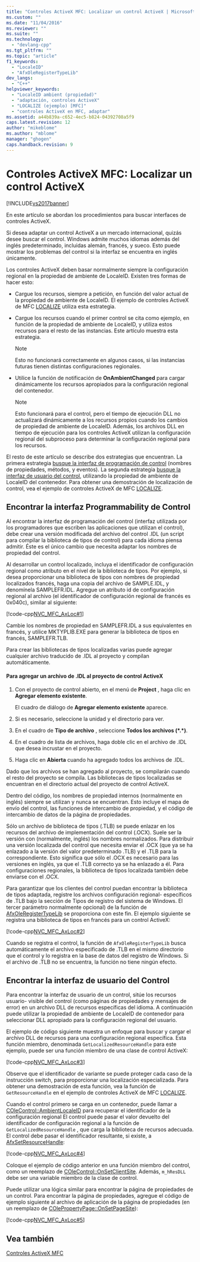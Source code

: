 ```yaml
---
title: "Controles ActiveX MFC: Localizar un control ActiveX | Microsoft Docs"
ms.custom: ""
ms.date: "11/04/2016"
ms.reviewer: ""
ms.suite: ""
ms.technology: 
  - "devlang-cpp"
ms.tgt_pltfrm: ""
ms.topic: "article"
f1_keywords: 
  - "LocaleID"
  - "AfxOleRegisterTypeLib"
dev_langs: 
  - "C++"
helpviewer_keywords: 
  - "LocaleID ambient (propiedad)"
  - "adaptación, controles ActiveX"
  - "LOCALIZE (ejemplo) [MFC]"
  - "controles ActiveX en MFC, adaptar"
ms.assetid: a44b839a-c652-4ec5-b824-04392708a5f9
caps.latest.revision: 12
author: "mikeblome"
ms.author: "mblome"
manager: "ghogen"
caps.handback.revision: 9
---
```

# Controles ActiveX MFC: Localizar un control ActiveX
[!INCLUDE[vs2017banner](../assembler/inline/includes/vs2017banner.md)]

En este artículo se abordan los procedimientos para buscar interfaces de controles ActiveX.  
  
 Si desea adaptar un control ActiveX a un mercado internacional, quizás desee buscar el control.  Windows admite muchos idiomas además del inglés predeterminado, incluidas alemán, francés, y sueco.  Esto puede mostrar los problemas del control si la interfaz se encuentra en inglés únicamente.  
  
 Los controles ActiveX deben basar normalmente siempre la configuración regional en la propiedad de ambiente de LocaleID.  Existen tres formas de hacer esto:  
  
-   Cargue los recursos, siempre a petición, en función del valor actual de la propiedad de ambiente de LocaleID.  El ejemplo de controles ActiveX de MFC [LOCALIZE](../top/visual-cpp-samples.md) utiliza esta estrategia.  
  
-   Cargue los recursos cuando el primer control se cita como ejemplo, en función de la propiedad de ambiente de LocaleID, y utiliza estos recursos para el resto de las instancias.  Este artículo muestra esta estrategia.  
  
    > [!NOTE]
    >  Esto no funcionará correctamente en algunos casos, si las instancias futuras tienen distintas configuraciones regionales.  
  
-   Utilice la función de notificación de **OnAmbientChanged** para cargar dinámicamente los recursos apropiados para la configuración regional del contenedor.  
  
    > [!NOTE]
    >  Esto funcionará para el control, pero el tiempo de ejecución DLL no actualizará dinámicamente a los recursos propios cuando los cambios de propiedad de ambiente de LocaleID.  Además, los archivos DLL en tiempo de ejecución para los controles ActiveX utilizan la configuración regional del subproceso para determinar la configuración regional para los recursos.  
  
 El resto de este artículo se describe dos estrategias que encuentran.  La primera estrategia [busque la interfaz de programación de control](#_core_localizing_your_control.92.s_programmability_interface) \(nombres de propiedades, métodos, y eventos\).  La segunda estrategia [busque la interfaz de usuario del control](#_core_localizing_the_control.92.s_user_interface), utilizando la propiedad de ambiente de LocaleID del contenedor.  Para obtener una demostración de localización de control, vea el ejemplo de controles ActiveX de MFC [LOCALIZE](../top/visual-cpp-samples.md).  
  
##  <a name="_core_localizing_your_control.92.s_programmability_interface"></a> Encontrar la interfaz Programmability de Control  
 Al encontrar la interfaz de programación del control \(interfaz utilizada por los programadores que escriben las aplicaciones que utilizan el control\), debe crear una versión modificada del archivo del control .IDL \(un script para compilar la biblioteca de tipos de control\) para cada idioma piensa admitir.  Éste es el único cambio que necesita adaptar los nombres de propiedad del control.  
  
 Al desarrollar un control localizado, incluya el identificador de configuración regional como atributo en el nivel de la biblioteca de tipos.  Por ejemplo, si desea proporcionar una biblioteca de tipos con nombres de propiedad localizados francés, haga una copia del archivo de SAMPLE.IDL, y denomínela SAMPLEFR.IDL.  Agregue un atributo id de configuración regional al archivo \(el identificador de configuración regional de francés es 0x040c\), similar al siguiente:  
  
 [!code-cpp[NVC_MFC_AxLoc#1](../mfc/codesnippet/CPP/mfc-activex-controls-localizing-an-activex-control_1.idl)]  
  
 Cambie los nombres de propiedad en SAMPLEFR.IDL a sus equivalentes en francés, y utilice MKTYPLIB.EXE para generar la biblioteca de tipos en francés, SAMPLEFR.TLB.  
  
 Para crear las bibliotecas de tipos localizadas varias puede agregar cualquier archivo traducido de .IDL al proyecto y compilan automáticamente.  
  
#### Para agregar un archivo de .IDL al proyecto de control ActiveX  
  
1.  Con el proyecto de control abierto, en el menú de **Project** , haga clic en **Agregar elemento existente**.  
  
     El cuadro de diálogo de **Agregar elemento existente** aparece.  
  
2.  Si es necesario, seleccione la unidad y el directorio para ver.  
  
3.  En el cuadro de **Tipo de archivo** , seleccione **Todos los archivos \(\*.\*\)**.  
  
4.  En el cuadro de lista de archivos, haga doble clic en el archivo de .IDL que desea incrustar en el proyecto.  
  
5.  Haga clic en **Abierta** cuando ha agregado todos los archivos de .IDL.  
  
 Dado que los archivos se han agregado al proyecto, se compilarán cuando el resto del proyecto se compila.  Las bibliotecas de tipos localizadas se encuentran en el directorio actual del proyecto de control ActiveX.  
  
 Dentro del código, los nombres de propiedad internos \(normalmente en inglés\) siempre se utilizan y nunca se encuentran.  Esto incluye el mapa de envío del control, las funciones de intercambio de propiedad, y el código de intercambio de datos de la página de propiedades.  
  
 Sólo un archivo de biblioteca de tipos \(.TLB\) se puede enlazar en los recursos del archivo de implementación del control \(.OCX\).  Suele ser la versión con \(normalmente, inglés\) los nombres normalizados.  Para distribuir una versión localizada del control que necesita enviar el .OCX \(que ya se ha enlazado a la versión del valor predeterminado .TLB\) y el .TLB para la correspondiente.  Esto significa que sólo el .OCX es necesario para las versiones en inglés, ya que el .TLB correcto ya se ha enlazado a él.  Para configuraciones regionales, la biblioteca de tipos localizada también debe enviarse con el .OCX.  
  
 Para garantizar que los clientes del control puedan encontrar la biblioteca de tipos adaptada, registre los archivos configuración regional\- específicos de .TLB bajo la sección de Tipos de registro del sistema de Windows.  El tercer parámetro normalmente opcional\) de la función de [AfxOleRegisterTypeLib](../Topic/AfxOleRegisterTypeLib.md) se proporciona con este fin.  El ejemplo siguiente se registra una biblioteca de tipos en francés para un control ActiveX:  
  
 [!code-cpp[NVC_MFC_AxLoc#2](../mfc/codesnippet/CPP/mfc-activex-controls-localizing-an-activex-control_2.cpp)]  
  
 Cuando se registra el control, la función de `AfxOleRegisterTypeLib` busca automáticamente el archivo especificado de .TLB en el mismo directorio que el control y lo registra en la base de datos del registro de Windows.  Si el archivo de .TLB no se encuentra, la función no tiene ningún efecto.  
  
##  <a name="_core_localizing_the_control.92.s_user_interface"></a> Encontrar la interfaz de usuario del Control  
 Para encontrar la interfaz de usuario de un control, sitúe los recursos usuario\- visible del control \(como páginas de propiedades y mensajes de error\) en un archivo DLL de recursos específicas del idioma.  A continuación puede utilizar la propiedad de ambiente de LocaleID de contenedor para seleccionar DLL apropiado para la configuración regional del usuario.  
  
 El ejemplo de código siguiente muestra un enfoque para buscar y cargar el archivo DLL de recursos para una configuración regional específica.  Esta función miembro, denominada `GetLocalizedResourceHandle` para este ejemplo, puede ser una función miembro de una clase de control ActiveX:  
  
 [!code-cpp[NVC_MFC_AxLoc#3](../mfc/codesnippet/CPP/mfc-activex-controls-localizing-an-activex-control_3.cpp)]  
  
 Observe que el identificador de variante se puede proteger cada caso de la instrucción switch, para proporcionar una localización especializada.  Para obtener una demostración de esta función, vea la función de `GetResourceHandle` en el ejemplo de controles ActiveX de MFC [LOCALIZE](../top/visual-cpp-samples.md).  
  
 Cuando el control primero se carga en un contenedor, puede llamar a [COleControl::AmbientLocaleID](../Topic/COleControl::AmbientLocaleID.md) para recuperar el identificador de la configuración regional  El control puede pasar el valor devuelto del identificador de configuración regional a la función de `GetLocalizedResourceHandle` , que carga la biblioteca de recursos adecuada.  El control debe pasar el identificador resultante, si existe, a [AfxSetResourceHandle](../Topic/AfxSetResourceHandle.md):  
  
 [!code-cpp[NVC_MFC_AxLoc#4](../mfc/codesnippet/CPP/mfc-activex-controls-localizing-an-activex-control_4.cpp)]  
  
 Coloque el ejemplo de código anterior en una función miembro del control, como un reemplazo de [COleControl::OnSetClientSite](../Topic/COleControl::OnSetClientSite.md).  Además, `m_hResDLL` debe ser una variable miembro de la clase de control.  
  
 Puede utilizar una lógica similar para encontrar la página de propiedades de un control.  Para encontrar la página de propiedades, agregue el código de ejemplo siguiente al archivo de aplicación de la página de propiedades \(en un reemplazo de [COlePropertyPage::OnSetPageSite](../Topic/COlePropertyPage::OnSetPageSite.md)\):  
  
 [!code-cpp[NVC_MFC_AxLoc#5](../mfc/codesnippet/CPP/mfc-activex-controls-localizing-an-activex-control_5.cpp)]  
  
## Vea también  
 [Controles ActiveX MFC](../mfc/mfc-activex-controls.md)